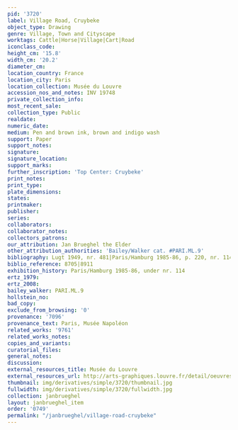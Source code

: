 ```yaml
---
pid: '3720'
label: Village Road, Cruybeke
object_type: Drawing
genre: Village, Town and Cityscape
worktags: Cattle|Horse|Village|Cart|Road
iconclass_code:
height_cm: '15.8'
width_cm: '20.2'
diameter_cm:
location_country: France
location_city: Paris
location_collection: Musée du Louvre
accession_nos_and_notes: INV 19748
private_collection_info:
most_recent_sale:
collection_type: Public
realdate:
numeric_date:
medium: Pen and brown ink, brown and indigo wash
support: Paper
support_notes:
signature:
signature_location:
support_marks:
further_inscription: 'Top Center: Cruybeke'
print_notes:
print_type:
plate_dimensions:
states:
printmaker:
publisher:
series:
collaborators:
collaborator_notes:
collectors_patrons:
our_attribution: Jan Brueghel the Elder
other_attribution_authorities: 'Bailey/Walker cat. #PARI.ML.9'
bibliography: Lugt 1949, nr. 481|Paris/Hamburg 1985-86, p. 220, nr. 114
biblio_reference: 8705|8911
exhibition_history: Paris/Hamburg 1985-86, under nr. 114
ertz_1979:
ertz_2008:
bailey_walker: PARI.ML.9
hollstein_no:
bad_copy:
exclude_from_browsing: '0'
provenance: '7096'
provenance_text: Paris, Musée Napoléon
related_works: '9761'
related_works_notes:
copies_and_variants:
curatorial_files:
general_notes:
discussion:
external_resources_title: Musée du Louvre
external_resources_url: http://arts-graphiques.louvre.fr/detail/oeuvres/1/109890-Route-dans-un-village-Cruybeke
thumbnail: img/derivatives/simple/3720/thumbnail.jpg
fullwidth: img/derivatives/simple/3720/fullwidth.jpg
collection: janbrueghel
layout: janbrueghel_item
order: '0749'
permalink: "/janbrueghel/village-road-cruybeke"
---
```

